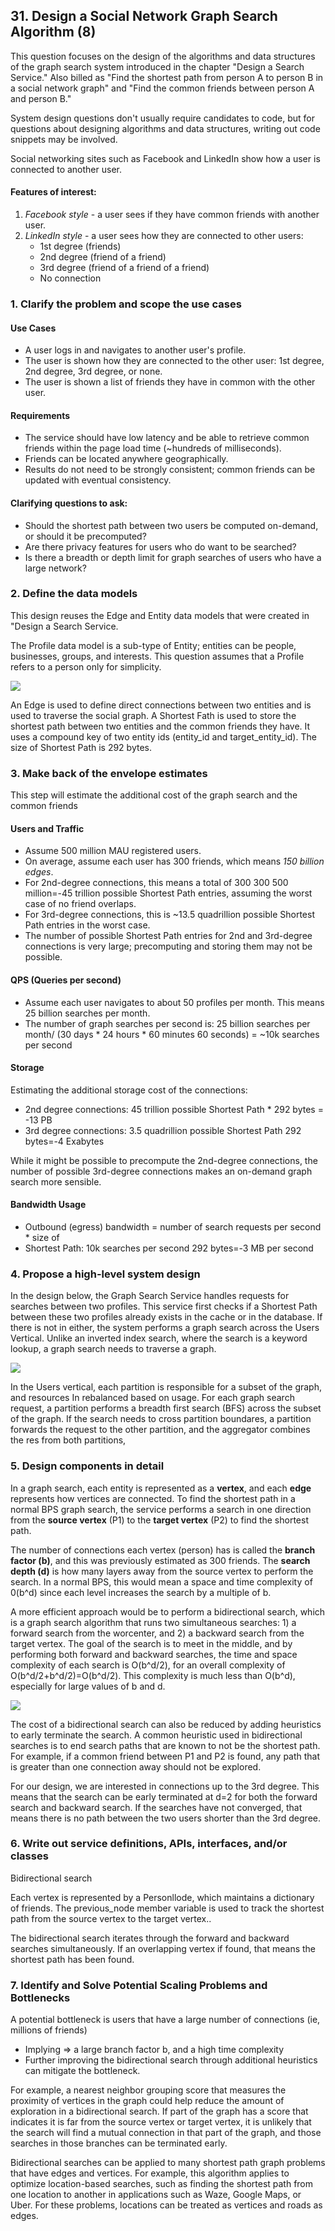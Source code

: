 ## 31. Design a Social Network Graph Search Algorithm (8)

This question focuses on the design of the algorithms and data structures of the graph search
system introduced in the chapter "Design a Search Service." Also billed as "Find the shortest
path from person A to person B in a social network graph" and "Find the common friends
between person A and person B."

System design questions don't usually require candidates to code, but for questions about 
designing algorithms and data structures, writing out code snippets may be involved.

Social networking sites such as Facebook and LinkedIn show how a user is connected to
another user.

#### Features of interest:
1. *Facebook style* - a user sees if they have common friends with another user.
2. *LinkedIn style* - a user sees how they are connected to other users:
   * 1st degree (friends)
   * 2nd degree (friend of a friend)
   * 3rd degree (friend of a friend of a friend)
   * No connection

### 1. Clarify the problem and scope the use cases

#### Use Cases
* A user logs in and navigates to another user's profile.
* The user is shown how they are connected to the other user: 1st degree, 2nd degree,
  3rd degree, or none.
* The user is shown a list of friends they have in common with the other user.

#### Requirements
* The service should have low latency and be able to retrieve common friends within
  the page load time (~hundreds of milliseconds).
* Friends can be located anywhere geographically.
* Results do not need to be strongly consistent; common friends can be updated with
  eventual consistency.

#### Clarifying questions to ask:
* Should the shortest path between two users be computed on-demand, or should it be
  precomputed?
* Are there privacy features for users who do want to be searched?
* Is there a breadth or depth limit for graph searches of users who have a large network?

### 2. Define the data models
This design reuses the Edge and Entity data models that were created in "Design a Search
Service.

The Profile data model is a sub-type of Entity; entities can be people,
businesses, groups, and interests. This question assumes that a Profile refers to a person
only for simplicity.

![](imgs/0081.jpg)

An Edge is used to define direct connections between two entities and is used to traverse the
social graph. A Shortest Fath is used to store the shortest path between two entities and
the common friends they have. It uses a compound key of two entity ids (entity_id and
target_entity_id). The size of Shortest Path is 292 bytes.

### 3. Make back of the envelope estimates
This step will estimate the additional cost of the graph search and the common friends

#### Users and Traffic
* Assume 500 million MAU registered users.
* On average, assume each user has 300 friends, which means *150 billion edges*.
* For 2nd-degree connections, this means a total of 300 300 500 million=-45
  trillion possible Shortest Path entries, assuming the worst case of no friend
  overlaps.
* For 3rd-degree connections, this is ~13.5 quadrillion possible Shortest Path
  entries in the worst case.
* The number of possible Shortest Path entries for 2nd and 3rd-degree
  connections is very large; precomputing and storing them may not be possible.

#### QPS (Queries per second)
* Assume each user navigates to about 50 profiles per month. This means 25 billion
  searches per month.
* The number of graph searches per second is:
  25 billion searches per month/ (30 days * 24 hours * 60 minutes 60 seconds)
  = ~10k searches per second

#### Storage
Estimating the additional storage cost of the connections:
* 2nd degree connections: 45 trillion possible Shortest Path * 292 bytes = -13 PB
* 3rd degree connections: 3.5 quadrillion possible Shortest Path 292 bytes=-4
  Exabytes

While it might be possible to precompute the 2nd-degree connections, the number of possible
3rd-degree connections makes an on-demand graph search more sensible.

#### Bandwidth Usage
* Outbound (egress) bandwidth = number of search requests per second * size of 
* Shortest Path:
    10k searches per second 292 bytes=-3 MB per second

### 4. Propose a high-level system design
In the design below, the Graph Search Service handles requests for searches between two
profiles. This service first checks if a Shortest Path between these two profiles already
exists in the cache or in the database. If there is not in either, the system performs a graph
search across the Users Vertical. Unlike an inverted index search, where the search is a
keyword lookup, a graph search needs to traverse a graph.

![](imgs/0082.jpg)

In the Users vertical, each partition is responsible for a subset of the graph, and resources In
rebalanced based on usage. For each graph search request, a partition performs a breadth first
search (BFS) across the subset of the graph. If the search needs to cross partition boundares,
a partition forwards the request to the other partition, and the aggregator combines the res
from both partitions,

### 5. Design components in detail

In a graph search, each entity is represented as a **vertex**, and each **edge** 
represents how vertices are connected. To find the shortest path in
a normal BPS graph search, the service performs a search in one direction from the **source
vertex** (P1) to the **target vertex** (P2) to find the shortest path.

The number of connections each vertex (person) has is called the **branch factor (b)**, and this
was previously estimated as 300 friends. The **search depth (d)** is how many layers away from
the source vertex to perform the search. In a normal BPS, this would mean a space and time 
complexity of 0(b^d) since each level increases the search by a multiple of b.

A more efficient approach would be to perform a bidirectional search, which is a graph search
algorithm that runs two simultaneous searches: 1) a forward search from the worcenter,
and 2) a backward search from the target vertex. The goal of the search is to meet in the middle,
and by performing both forward and backward searches, the time and space complexity of
each search is O(b^d/2), for an overall complexity of O(b^d/2+b^d/2)=O(b^d/2). This complexity is
much less than O(b^d), especially for large values of b and d.

![](imgs/0083.jpg)

The cost of a bidirectional search can also be reduced by adding heuristics to early terminate
the search. A common heuristic used in bidirectional searches is to end search paths that are
known to not be the shortest path. For example, if a common friend between P1 and P2 is
found, any path that is greater than one connection away should not be explored.

For our design, we are interested in connections up to the 3rd degree. This means that the
search can be early terminated at d=2 for both the forward search and backward search. If the
searches have not converged, that means there is no path between the two users shorter than
the 3rd degree.

### 6. Write out service definitions, APIs, interfaces, and/or classes
Bidirectional search

Each vertex is represented by a Personllode, which maintains a dictionary of friends. The
previous_node member variable is used to track the shortest path from the source vertex
to the target vertex..

The bidirectional search iterates through the forward and backward searches simultaneously.
If an overlapping vertex if found, that means the shortest path has been found.

### 7. Identify and Solve Potential Scaling Problems and Bottlenecks

A potential bottleneck is users that have a large number of connections (ie, millions of
friends)
* Implying => a large branch factor b, and a high time complexity
* Further improving the bidirectional search through additional heuristics
  can mitigate the bottleneck.

For example, a nearest neighbor grouping score that measures the
proximity of vertices in the graph could help reduce the amount of exploration in a
bidirectional search. If part of the graph has a score that indicates it is far from the source
vertex or target vertex, it is unlikely that the search will find a mutual connection in that part
of the graph, and those searches in those branches can be terminated early.

Bidirectional searches can be applied to many shortest path graph problems that have edges
and vertices. For example, this algorithm applies to optimize location-based searches, such as
finding the shortest path from one location to another in applications such as Waze, Google
Maps, or Uber. For these problems, locations can be treated as vertices and roads as edges.

